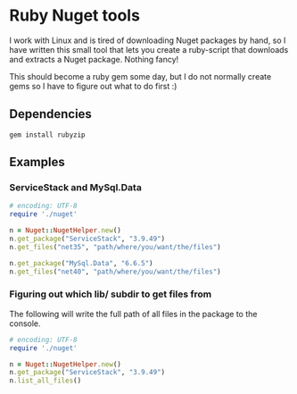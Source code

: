 Ruby Nuget tools
================

I work with Linux and is tired of downloading Nuget packages by hand, so I have written this small tool that lets you create a ruby-script that downloads and extracts a Nuget package. Nothing fancy!

This should become a ruby gem some day, but I do not normally create gems so I have to figure out what to do first :)


Dependencies
------------

```
gem install rubyzip
```


Examples
--------

### ServiceStack and MySql.Data

```ruby
# encoding: UTF-8
require './nuget'

n = Nuget::NugetHelper.new()
n.get_package("ServiceStack", "3.9.49")
n.get_files("net35", "path/where/you/want/the/files")

n.get_package("MySql.Data", "6.6.5")
n.get_files("net40", "path/where/you/want/the/files")
```



### Figuring out which lib/ subdir to get files from

The following will write the full path of all files in the package to the console.

```ruby
# encoding: UTF-8
require './nuget'

n = Nuget::NugetHelper.new()
n.get_package("ServiceStack", "3.9.49")
n.list_all_files()
```